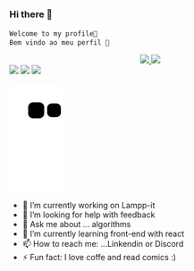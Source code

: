### Hi there 👋
	Welcome to my profile👋
	Bem vindo ao meu perfil 👋
<div align="center">
  <a href="https://github.com/judsoncabral">
  <img height="180em" src="https://github-readme-stats.vercel.app/api?username=judsoncabral&show_icons=true&theme=dracula&include_all_commits=true&count_private=true"/>
  <img height="180em" src="https://github-readme-stats.vercel.app/api/top-langs/?username=judsoncabral&layout=compact&langs_count=8&theme=dracula"/>
</div>
<div> 
    <a href="#" target="www.instagram.com/judsoncabral_"><img src="https://img.shields.io/badge/-Instagram-%23E4405F?style=for-the-badge&logo=instagram&logoColor=white" target="www.instagram.com/judsoncabral_"></a>
   <a href="#" target="https://discordapp.com/users/273981330436390914""><img src="https://img.shields.io/badge/Discord-7289DA?style=for-the-badge&logo=discord&logoColor=white" target="https://discordapp.com/users/273981330436390914"></a> 
    <a href="#" target="http://www.linkedin.com/in/judson-cabral-de-melo"><img src="https://img.shields.io/badge/-LinkedIn-%230077B5?style=for-the-badge&logo=linkedin&logoColor=white" target="http://www.linkedin.com/in/judson-cabral-de-melo"></a> 
 </div>
	
![Snake animation](https://github.com/rafaballerini/rafaballerini/blob/output/github-contribution-grid-snake.svg)
  	
- 🔭 I’m currently working on Lampp-it
- 🤔 I’m looking for help with feedback
- 💬 Ask me about ... algorithms 
- 🌱 I’m currently learning front-end with react
- 📫 How to reach me: ...Linkendin or Discord 
- ⚡ Fun fact: I love coffe and read comics :) 
<!--
**judsoncabral/judsoncabral** is a ✨ _special_ ✨ repository because its `README.md` (this file) appears on your GitHub profile.

  <a href="#" target="_blank"><img src="https://img.shields.io/badge/YouTube-FF0000?style=for-the-badge&logo=youtube&logoColor=white" target="_blank"></a>
	<a href="#" target="_blank"><img src="https://img.shields.io/badge/Twitch-9146FF?style=for-the-badge&logo=twitch&logoColor=white" target="_blank"></a>
<a href = "#"><img src="https://img.shields.io/badge/-Gmail-%23333?style=for-the-badge&logo=gmail&logoColor=white" target="_blank"></a>


Here are some ideas to get you started:

- 🌱 I’m currently learning ...
- 👯 I’m looking to collaborate on ...


- 😄 Pronouns: ...
- ⚡ Fun fact: ...
-->
